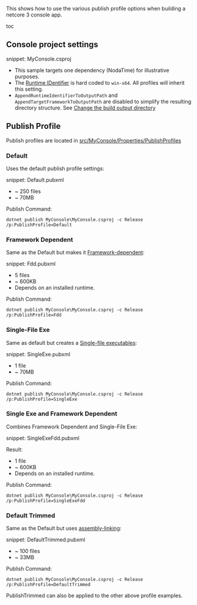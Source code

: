 This shows how to use the various publish profile options when building a netcore 3 console app.


toc


## Console project settings

snippet: MyConsole.csproj

 * This sample targets one dependency (NodaTime) for illustrative purposes.
 * The [Runtime IDentifier](https://docs.microsoft.com/en-us/dotnet/core/rid-catalog) is hard coded to `win-x64`. All profiles will inherit this setting.
 * `AppendRuntimeIdentifierToOutputPath` and `AppendTargetFrameworkToOutputPath` are disabled to simplify the resulting directory structure. See [Change the build output directory](https://docs.microsoft.com/en-us/visualstudio/ide/how-to-change-the-build-output-directory)


## Publish Profile

Publish profiles are located in [src/MyConsole/Properties/PublishProfiles](/src/MyConsole/Properties/PublishProfiles)


### Default

Uses the default publish profile settings:

snippet: Default.pubxml

 * ~ 250 files
 * ~ 70MB

Publish Command:

```
dotnet publish MyConsole\MyConsole.csproj -c Release /p:PublishProfile=Default
```


### Framework Dependent

Same as the Default but makes it [Framework-dependent](https://docs.microsoft.com/en-us/dotnet/core/deploying/#framework-dependent-deployments-fdd):

snippet: Fdd.pubxml

 * 5 files
 * ~ 600KB
 * Depends on an installed runtime.

Publish Command:

```
dotnet publish MyConsole\MyConsole.csproj -c Release /p:PublishProfile=Fdd
```


### Single-File Exe

Same as default but creates a [Single-file executables](https://docs.microsoft.com/en-us/dotnet/core/whats-new/dotnet-core-3-0#single-file-executables):

snippet: SingleExe.pubxml

 * 1 file
 * ~ 70MB

Publish Command:

```
dotnet publish MyConsole\MyConsole.csproj -c Release /p:PublishProfile=SingleExe
```


### Single Exe and Framework Dependent

Combines Framework Dependent and Single-File Exe:

snippet: SingleExeFdd.pubxml

Result:

 * 1 file
 * ~ 600KB
 * Depends on an installed runtime.

Publish Command:

```
dotnet publish MyConsole\MyConsole.csproj -c Release /p:PublishProfile=SingleExeFdd
```


### Default Trimmed

Same as the Default but uses [assembly-linking](https://docs.microsoft.com/en-us/dotnet/core/whats-new/dotnet-core-3-0#assembly-linking):

snippet: DefaultTrimmed.pubxml

 * ~ 100 files
 * ~ 33MB

Publish Command:

```
dotnet publish MyConsole\MyConsole.csproj -c Release /p:PublishProfile=DefaultTrimmed
```

PublishTrimmed can also be applied to the other above profile examples.
